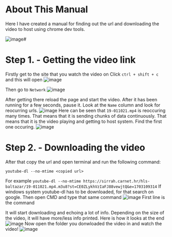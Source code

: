 # **About This Manual**
Here I have created a manual for finding out the url and downloading the video to host using chrome dev tools.


![image](https://github.com/GoranSustekJr/video-downloader/assets/139004385/18635232-489f-4432-b1ed-18fd0808015b)# 
# **Step 1. - Getting the video link**
Firstly get to the site that you watch the video on
Click ```ctrl + shift + c``` and this will open
![image](https://github.com/GoranSustekJr/video-downloader/assets/139004385/3e5a29a6-3ae1-47bf-8732-b23bb583b4e3)

Then go to ```Network```
![image](https://github.com/GoranSustekJr/video-downloader/assets/139004385/e8c96a1e-ce74-4b59-8de2-3d7beab71a49)

After getting there reload the page and start the video. After it has been running for a few seconds, pause it. Look at the ```Name``` column and look for reocurring urls.
![image](https://github.com/GoranSustekJr/video-downloader/assets/139004385/384e9467-42e5-403d-ae44-6c3c270be2c2)
Here can be seen that ```19-011021.mp4``` is reoccuring many times. That means that it is sending chunks of data continuously. That means that it is the video playing and getting to host system. Find the first one occuring.
![image](https://github.com/GoranSustekJr/video-downloader/assets/139004385/7718751e-da32-44ea-99fa-4973a736877f)

# **Step 2. - Downloading the video**
After that copy the url and open terminal and run the following command:
```
youtube-dl --no-mtime <copied url>
```

For example ```youtube-dl --no-mtime https://sirrah.carnet.hr/hls-baltazar/19-011021.mp4.m3u8?st=CE0ZLykhVzIaFJ88vewjtQ&e=1703109314```
If windows system youtube-dl has to be downloaded, for that search on google. Then open CMD and type that same command
![image](https://github.com/GoranSustekJr/video-downloader/assets/139004385/0c4407c4-3735-43be-aa68-de9c58454bda)
First line is the command

It will start downloading and echoing a lot of info. Depending on the size of the video, it will have more/less info printed. Here is how it looks at the end
![image](https://github.com/GoranSustekJr/video-downloader/assets/139004385/381a1654-ef18-41e8-a884-2c5ba9d8e14d)
Now open the folder you donwloaded the video in and watch the video!
![image](https://github.com/GoranSustekJr/video-downloader/assets/139004385/6141d235-99ac-4b23-b44f-4a608036cdb0)
